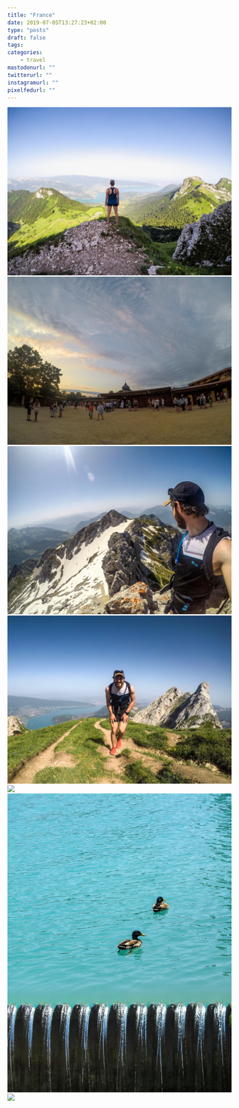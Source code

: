```yaml
---
title: "France"
date: 2019-07-05T13:27:23+02:00
type: "posts"
draft: false
tags:
categories:
    - travel
mastodonurl: ""
twitterurl: ""
instagramurl: ""
pixelfedurl: ""
---
```


![](/posts/20190705-france/france01.jpg)
![](/posts/20190705-france/france02.jpg)
![](/posts/20190705-france/france03.jpg)
![](/posts/20190705-france/france04.jpg)
![](/posts/20190705-france/france05.jpg)
![](/posts/20190705-france/france06.jpg)
![](/posts/20190705-france/france07.jpg)
